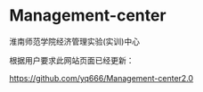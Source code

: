 # Management-center

淮南师范学院经济管理实验(实训)中心

根据用户要求此网站页面已经更新：

https://github.com/yq666/Management-center2.0
